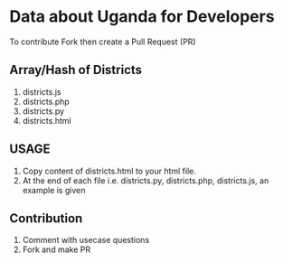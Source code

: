# Data about Uganda for Developers
To contribute Fork then create a Pull Request (PR)

## Array/Hash of Districts
1. districts.js
2. districts.php
3. districts.py
4. districts.html

## USAGE
1. Copy content of districts.html to your html file.
2. At the end of each file i.e. districts.py, districts.php, districts.js, an example is given

## Contribution
1. Comment with usecase questions
2. Fork and make PR
